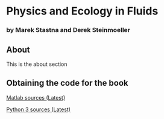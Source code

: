 # Physics and Ecology in Fluids
### by Marek Stastna and Derek Steinmoeller

## About

This is the about section

## Obtaining the code for the book

[Matlab sources (Latest)](https://github.com/PhysEcoFluids/matlab-codes)

[Python 3 sources (Latest)](https://github.com/PhysEcoFluids/python-codes)
